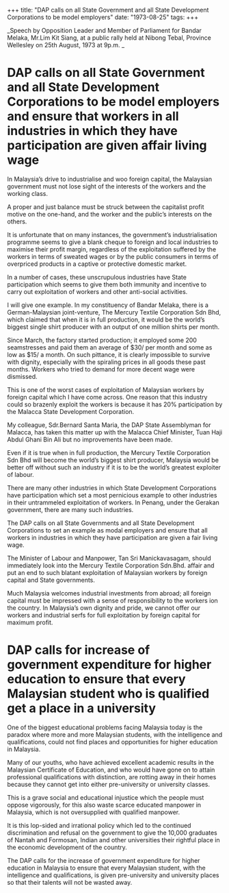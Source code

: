 +++ 
title: "DAP calls on all State Government and all State Development Corporations to be model employers"
date: "1973-08-25"
tags:
+++

_Speech by Opposition Leader and Member of Parliament for Bandar Melaka, Mr.Lim Kit Siang, at a public rally held at Nibong Tebal, Province Wellesley on 25th August, 1973 at 9p.m.
_
# DAP calls on all State Government and all State Development Corporations to be model employers and ensure that workers in all industries in which they have participation are given affair living wage

In Malaysia’s drive to industrialise and woo foreign capital, the Malaysian government must not lose sight of the interests of the workers and the working class.

A proper and just balance must be struck between the capitalist profit motive on the one-hand, and the worker and the public’s interests on the others.

It is unfortunate that on many instances, the government’s industrialisation programme seems to give a blank cheque to foreign and local industries to maximise their profit margin, regardless of the exploitation suffered by the workers in terms of sweated wages or by the public consumers in terms of overpriced products in a captive or protective domestic market.</u>

In a number of cases, these unscrupulous industries have State participation which seems to give them both immunity and incentive to carry out exploitation of workers and other anti-social activities.

I will give one example. In my constituency of Bandar Melaka, there is a German-Malaysian joint-venture, The Mercury Textile Corporation Sdn Bhd, which claimed that when it is in full production, it would be the world’s biggest single shirt producer with an output of one million shirts per month.

Since March, the factory started production; it employed some 200 seamstresses and paid them an average of $30/ per month and some as low as $15/ a month. On such pittance, it is clearly impossible to survive with dignity, especially with the spiraling prices in all goods these past months. Workers who tried to demand for more decent wage were dismissed.

This is one of the worst cases of exploitation of Malaysian workers by foreign capital which I have come across. One reason that this industry could so brazenly exploit the workers is because it has 20% participation by the Malacca State Development Corporation.

My colleague, Sdr.Bernard Santa Maria, the DAP State Assemblyman for Malacca, has taken this matter up with the Malacca Chief Minister, Tuan Haji Abdul Ghani Bin Ali but no improvements have been made.

Even if it is true when in full production, the Mercury Textile Corporation Sdn Bhd will become the world’s biggest shirt producer, Malaysia would be better off without such an industry if it is to be the world’s greatest exploiter of labour.

There are many other industries in which State Development Corporations have participation which set a most pernicious example to other industries in their untrammeled exploitation of workers. In Penang, under the Gerakan government, there are many such industries. 

The DAP calls on all State Governments and all State Development Corporations to set an example as modal employers and ensure that all workers in industries in which they have participation are given a fair living wage.

The Minister of Labour and Manpower, Tan Sri Manickavasagam, should immediately look into the Mercury Textile Corporation Sdn.Bhd. affair and put an end to such blatant exploitation of Malaysian workers by foreign capital and State governments.

Much Malaysia welcomes industrial investments from abroad; all foreign capital must be impressed with a sense of responsibility to the workers ion the country. In Malaysia’s own dignity and pride, we cannot offer our workers and industrial serfs for full exploitation by foreign capital for maximum profit.

# DAP calls for increase of government expenditure for higher education to ensure that every Malaysian student who is qualified get a place in a university

One of the biggest educational problems facing Malaysia today is the paradox where more and more Malaysian students, with the intelligence and qualifications, could not find places and opportunities for higher education in Malaysia.

Many of our youths, who have achieved excellent academic results in the Malaysian Certificate of Education, and who would have gone on to attain professional qualifications with distinction, are rotting away in their homes because they cannot get into either pre-university or university classes.

This is a grave social and educational injustice which the people must oppose vigorously, for this also waste scarce educated manpower in Malaysia, which is not oversupplied with qualified manpower.

It is this lop-sided and irrational policy which led to the continued discrimination and refusal on the government to give the 10,000 graduates of Nantah and Formosan, Indian and other universities their rightful place in the economic development of the country.

The DAP calls for the increase of government expenditure for higher education in Malaysia to ensure that every Malaysian student, with the intelligence and qualifications, is given pre-university and university places so that their talents will not be wasted away.
 
